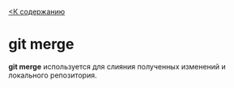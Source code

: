 [ <К содержанию](../readme.md)

# git merge

**git merge** используется для слияния полученных изменений и локального репозитория.